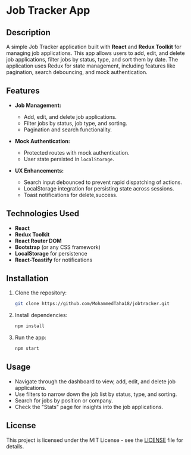 # Job Tracker App

## Description
A simple Job Tracker application built with **React** and **Redux Toolkit** for managing job applications. This app allows users to add, edit, and delete job applications, filter jobs by status, type, and sort them by date. The application uses Redux for state management, including features like pagination, search debouncing, and mock authentication.

## Features
- **Job Management:**
  - Add, edit, and delete job applications.
  - Filter jobs by status, job type, and sorting.
  - Pagination and search functionality.
  
- **Mock Authentication:**
  - Protected routes with mock authentication.
  - User state persisted in `localStorage`.

- **UX Enhancements:**
  - Search input debounced to prevent rapid dispatching of actions.
  - LocalStorage integration for persisting state across sessions.
  - Toast notifications for delete,success.

## Technologies Used
- **React**
- **Redux Toolkit**
- **React Router DOM**
- **Bootstrap** (or any CSS framework)
- **LocalStorage** for persistence
- **React-Toastify** for notifications

## Installation
1. Clone the repository:
    ```bash
    git clone https://github.com/MohammedTaha18/jobtracker.git
    ```
2. Install dependencies:
    ```bash
    npm install
    ```
3. Run the app:
    ```bash
    npm start
    ```

## Usage
- Navigate through the dashboard to view, add, edit, and delete job applications.
- Use filters to narrow down the job list by status, type, and sorting.
- Search for jobs by position or company.
- Check the "Stats" page for insights into the job applications.

## License
This project is licensed under the MIT License - see the [LICENSE](LICENSE) file for details.

